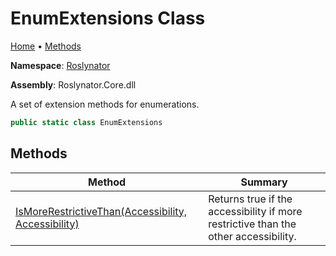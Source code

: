 # EnumExtensions Class

[Home](../../README.md) &#x2022; [Methods](#methods)

**Namespace**: [Roslynator](../README.md)

**Assembly**: Roslynator\.Core\.dll

  
A set of extension methods for enumerations\.

```csharp
public static class EnumExtensions
```

## Methods

| Method | Summary |
| ------ | ------- |
| [IsMoreRestrictiveThan(Accessibility, Accessibility)](IsMoreRestrictiveThan/README.md) | Returns true if the accessibility if more restrictive than the other accessibility\. |

